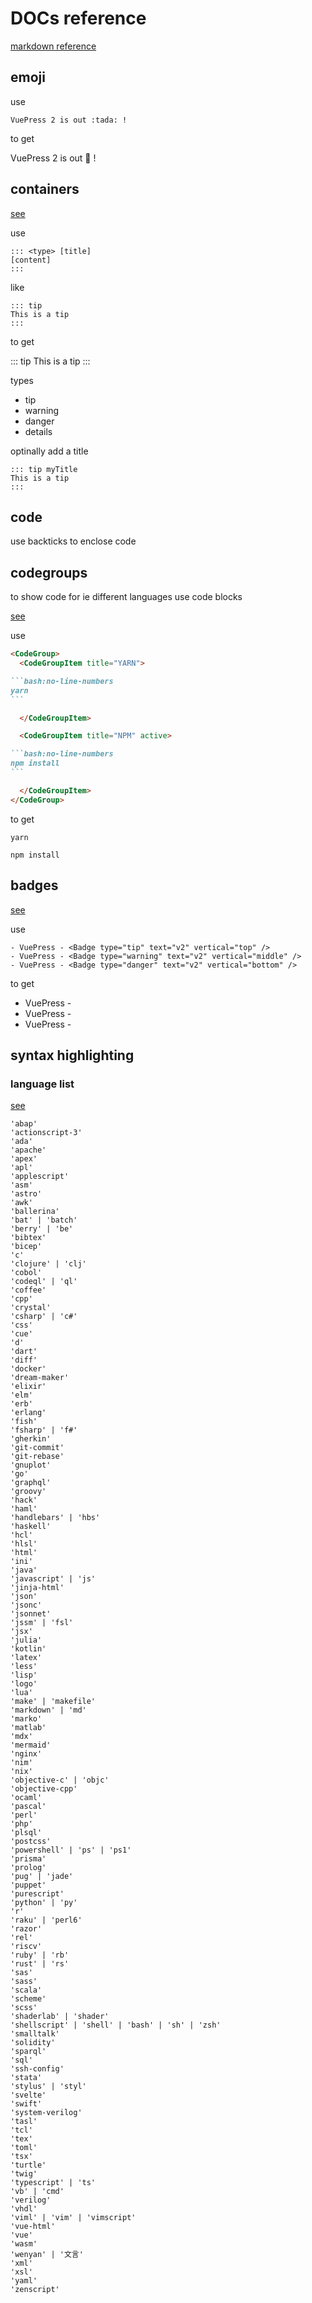 # DOCs reference

[markdown reference](https://v2.vuepress.vuejs.org/guide/markdown.html#markdown)

## emoji

use

```
VuePress 2 is out :tada: !
```

to get

VuePress 2 is out :tada: !

## containers

[see](https://v2.vuepress.vuejs.org/reference/default-theme/markdown.html#custom-containers)

use

```
::: <type> [title]
[content]
:::
```

like

```
::: tip
This is a tip
:::
```

to get 

::: tip
This is a tip
:::

types
- tip
- warning
- danger
- details

optinally add a title

```
::: tip myTitle
This is a tip
:::
```

## code

use backticks to enclose code

## codegroups

to show code for ie different languages use code blocks

[see](https://v2.vuepress.vuejs.org/reference/default-theme/components.html#codegroup)

use 

````md
<CodeGroup>
  <CodeGroupItem title="YARN">

```bash:no-line-numbers
yarn
```

  </CodeGroupItem>

  <CodeGroupItem title="NPM" active>

```bash:no-line-numbers
npm install
```

  </CodeGroupItem>
</CodeGroup>

````

to get

<CodeGroup>
  <CodeGroupItem title="YARN">

```bash:no-line-numbers
yarn
```

  </CodeGroupItem>

  <CodeGroupItem title="NPM" active>

```bash:no-line-numbers
npm install
```

  </CodeGroupItem>
</CodeGroup>

## badges

[see](https://v2.vuepress.vuejs.org/reference/default-theme/components.html#badge)

use 

```
- VuePress - <Badge type="tip" text="v2" vertical="top" />
- VuePress - <Badge type="warning" text="v2" vertical="middle" />
- VuePress - <Badge type="danger" text="v2" vertical="bottom" />
```

to get 

- VuePress - <Badge type="tip" text="v2" vertical="top" />
- VuePress - <Badge type="warning" text="v2" vertical="middle" />
- VuePress - <Badge type="danger" text="v2" vertical="bottom" />

## syntax highlighting

### language list

[see](https://github.com/shikijs/shiki/blob/main/docs/languages.md)

```
'abap'
'actionscript-3'
'ada'
'apache'
'apex'
'apl'
'applescript'
'asm'
'astro'
'awk'
'ballerina'
'bat' | 'batch'
'berry' | 'be'
'bibtex'
'bicep'
'c'
'clojure' | 'clj'
'cobol'
'codeql' | 'ql'
'coffee'
'cpp'
'crystal'
'csharp' | 'c#'
'css'
'cue'
'd'
'dart'
'diff'
'docker'
'dream-maker'
'elixir'
'elm'
'erb'
'erlang'
'fish'
'fsharp' | 'f#'
'gherkin'
'git-commit'
'git-rebase'
'gnuplot'
'go'
'graphql'
'groovy'
'hack'
'haml'
'handlebars' | 'hbs'
'haskell'
'hcl'
'hlsl'
'html'
'ini'
'java'
'javascript' | 'js'
'jinja-html'
'json'
'jsonc'
'jsonnet'
'jssm' | 'fsl'
'jsx'
'julia'
'kotlin'
'latex'
'less'
'lisp'
'logo'
'lua'
'make' | 'makefile'
'markdown' | 'md'
'marko'
'matlab'
'mdx'
'mermaid'
'nginx'
'nim'
'nix'
'objective-c' | 'objc'
'objective-cpp'
'ocaml'
'pascal'
'perl'
'php'
'plsql'
'postcss'
'powershell' | 'ps' | 'ps1'
'prisma'
'prolog'
'pug' | 'jade'
'puppet'
'purescript'
'python' | 'py'
'r'
'raku' | 'perl6'
'razor'
'rel'
'riscv'
'ruby' | 'rb'
'rust' | 'rs'
'sas'
'sass'
'scala'
'scheme'
'scss'
'shaderlab' | 'shader'
'shellscript' | 'shell' | 'bash' | 'sh' | 'zsh'
'smalltalk'
'solidity'
'sparql'
'sql'
'ssh-config'
'stata'
'stylus' | 'styl'
'svelte'
'swift'
'system-verilog'
'tasl'
'tcl'
'tex'
'toml'
'tsx'
'turtle'
'twig'
'typescript' | 'ts'
'vb' | 'cmd'
'verilog'
'vhdl'
'viml' | 'vim' | 'vimscript'
'vue-html'
'vue'
'wasm'
'wenyan' | '文言'
'xml'
'xsl'
'yaml'
'zenscript'
```